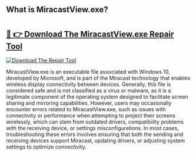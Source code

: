 ## What is MiracastView.exe? 

# <h2><a href="https://exedetect.com/download.php?MiracastView.exe">🔗 👉 Download The MiracastView.exe Repair Tool</a></h2>

[![Download The Repair Tool](https://exedetect.com/download-button.jpg)](https://exedetect.com/download.php?MiracastView.exe)

MiracastView.exe is an executable file associated with Windows 10, developed by Microsoft, and is part of the Miracast technology that enables wireless display connectivity between devices. Generally, this file is considered safe and is not classified as a virus or malware, as it is a legitimate component of the operating system designed to facilitate screen sharing and mirroring capabilities. However, users may occasionally encounter errors related to MiracastView.exe, such as issues with connectivity or performance when attempting to project their screens wirelessly, which can stem from outdated drivers, compatibility problems with the receiving device, or settings misconfigurations. In most cases, troubleshooting these errors involves ensuring that both the sending and receiving devices support Miracast, updating drivers, or adjusting system settings to optimize connectivity.